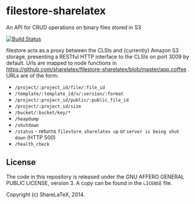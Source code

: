 filestore-sharelatex
====================

An API for CRUD operations on binary files stored in S3

[![Build Status](https://travis-ci.org/sharelatex/filestore-sharelatex.png?branch=master)](https://travis-ci.org/sharelatex/filestore-sharelatex)

filestore acts as a proxy between the CLSIs and (currently) Amazon S3 storage, presenting a RESTful HTTP interface to the CLSIs on port 3009 by default. Urls are mapped to node functions in https://github.com/sharelatex/filestore-sharelatex/blob/master/app.coffee . URLs are of the form:

* `/project/:project_id/file/:file_id`
* `/template/:template_id/v/:version/:format`
* `/project/:project_id/public/:public_file_id`
* `/project/:project_id/size`
* `/bucket/:bucket/key/*`
* `/heapdump`
* `/shutdown`
* `/status` - returns `filestore sharelatex up` or `server is being shut down` (HTTP 500)
* `/health_check` 

License
-------

The code in this repository is released under the GNU AFFERO GENERAL PUBLIC LICENSE, version 3. A copy can be found in the `LICENSE` file.

Copyright (c) ShareLaTeX, 2014.
